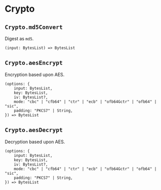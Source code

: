 # Crypto

## `Crypto.md5Convert`

Digest as `md5`.

```title="Signature"
(input: BytesList) => BytesList
```

## `Crypto.aesEncrypt`

Encryption based upon AES.

```title="Signature"
(options: {
    input: BytesList,
    key: BytesList,
    iv: BytesList?,
    mode: "cbc" | "cfb64" | "ctr" | "ecb" | "ofb64Gctr" | "ofb64" | "sic",
    padding: "PKCS7" | String,
}) => BytesList
```

## `Crypto.aesDecrypt`

Decryption based upon AES.

```title="Signature"
(options: {
    input: BytesList,
    key: BytesList,
    iv: BytesList?,
    mode: "cbc" | "cfb64" | "ctr" | "ecb" | "ofb64Gctr" | "ofb64" | "sic",
    padding: "PKCS7" | String,
}) => BytesList
```
